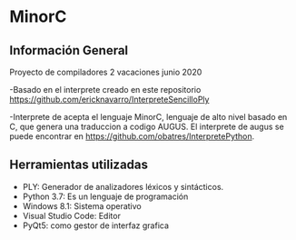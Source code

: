 # MinorC

## Información General
Proyecto de compiladores 2 vacaciones junio 2020

-Basado en el interprete creado en este repositorio https://github.com/ericknavarro/InterpreteSencilloPly

-Interprete de acepta el lenguaje MinorC, lenguaje de alto nivel basado en C, que genera una traduccion a codigo AUGUS. El interprete de augus se puede encontrar en https://github.com/obatres/InterpretePython.


## Herramientas utilizadas
- PLY: Generador de analizadores léxicos y sintácticos.
- Python 3.7: Es un lenguaje de programación 
- Windows 8.1: Sistema operativo
- Visual Studio Code: Editor
- PyQt5: como gestor de interfaz grafica
